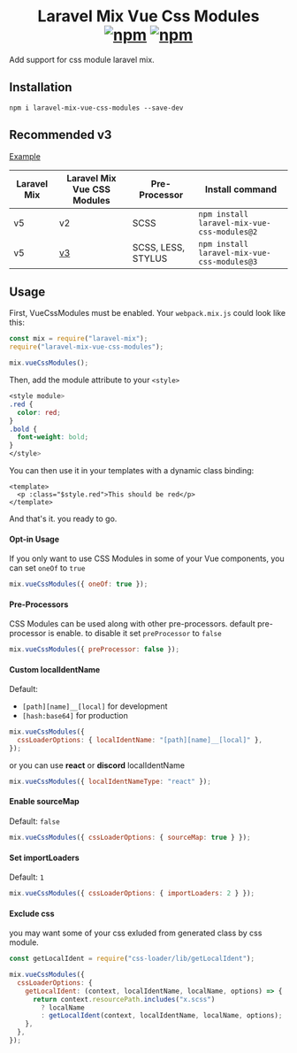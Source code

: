 <h1 align="center">
    Laravel Mix Vue Css Modules
    <br>
    <a href="https://www.npmjs.com/package/laravel-mix-vue-css-modules"><img src="https://img.shields.io/npm/v/laravel-mix-vue-css-modules.svg?style=for-the-badge" alt="npm" /></a> <a href="https://www.npmjs.com/package/laravel-mix-vue-css-modules"><img src="https://img.shields.io/npm/dt/laravel-mix-vue-css-modules.svg?style=for-the-badge" alt="npm" /></a>
</h1>

Add support for css module laravel mix.

## Installation

```
npm i laravel-mix-vue-css-modules --save-dev
```

## Recommended v3

[Example](https://github.com/Aslam97/laravel-mix-vue-css-modules/tree/v3#example)

|Laravel Mix|Laravel Mix Vue CSS Modules|Pre-Processor|Install command|
|---|---|---|---|
|v5|v2|SCSS|`npm install laravel-mix-vue-css-modules@2`|
|v5|[v3](https://github.com/Aslam97/laravel-mix-vue-css-modules/tree/v3)|SCSS, LESS, STYLUS|`npm install laravel-mix-vue-css-modules@3`|

## Usage

First, VueCssModules must be enabled. Your `webpack.mix.js` could look like this:

```js
const mix = require("laravel-mix");
require("laravel-mix-vue-css-modules");

mix.vueCssModules();
```

Then, add the module attribute to your `<style>`

```css
<style module>
.red {
  color: red;
}
.bold {
  font-weight: bold;
}
</style>
```

You can then use it in your templates with a dynamic class binding:

```vue
<template>
  <p :class="$style.red">This should be red</p>
</template>
```

And that's it. you ready to go.

#### Opt-in Usage

If you only want to use CSS Modules in some of your Vue components, you can set `oneOf` to `true`

```js
mix.vueCssModules({ oneOf: true });
```

#### Pre-Processors

CSS Modules can be used along with other pre-processors. default pre-processor is enable. to disable it set `preProcessor` to `false`

```js
mix.vueCssModules({ preProcessor: false });
```

#### Custom localIdentName

Default:

- `[path][name]__[local]` for development
- `[hash:base64]` for production

```js
mix.vueCssModules({
  cssLoaderOptions: { localIdentName: "[path][name]__[local]" },
});
```

or you can use **react** or **discord** localIdentName

```js
mix.vueCssModules({ localIdentNameType: "react" });
```

#### Enable sourceMap

Default: `false`

```js
mix.vueCssModules({ cssLoaderOptions: { sourceMap: true } });
```

#### Set importLoaders

Default: `1`

```js
mix.vueCssModules({ cssLoaderOptions: { importLoaders: 2 } });
```

#### Exclude css

you may want some of your css exluded from generated class by css module.

```js
const getLocalIdent = require("css-loader/lib/getLocalIdent");

mix.vueCssModules({
  cssLoaderOptions: {
    getLocalIdent: (context, localIdentName, localName, options) => {
      return context.resourcePath.includes("x.scss")
        ? localName
        : getLocalIdent(context, localIdentName, localName, options);
    },
  },
});
```
